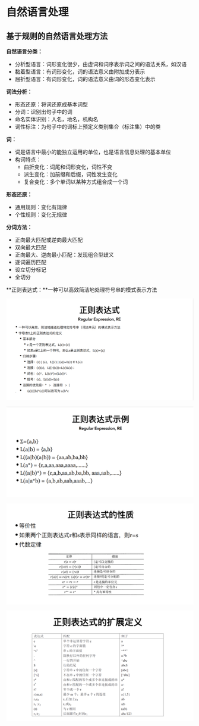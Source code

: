 # 自然语言处理 

## 基于规则的自然语言处理方法

**自然语言分类：**

+ 分析型语言：词形变化很少，由虚词和词序表示词之间的语法关系，如汉语
+ 黏着型语言：有词形变化，词的语法意义由附加成分表示
+ 屈折型语言：有词形变化，词的语法意义由词的形态变化表示

**词法分析：**

+ 形态还原：将词还原成基本词型
+ 分词：识别出句子中的词
+ 命名实体识别：人名，地名，机构名
+ 词性标注：为句子中的词标上预定义类别集合（标注集）中的类

**词：**

+ 词是语言中最小的能独立运用的单位，也是语言信息处理的基本单位
+ 构词特点：
  + 曲折变化：词尾和词形变化，词性不变
  + 派生变化：加前缀和后缀，词性发生变化
  + 复合变化：多个单词以某种方式组合成一个词

**形态还原：**

+ 通用规则：变化有规律
+ 个性规则：变化无规律

**分词方法：**

+ 正向最大匹配或逆向最大匹配
+ 双向最大匹配
+ 正向最大、逆向最小匹配：发现组合型歧义
+ 逐词遍历匹配
+ 设立切分标记
+ 全切分

**正则表达式：**一种可以高效简洁地处理符号串的模式表示方法

![image-20200917093501600](自然语言处理.assets/image-20200917093501600.png)

![image-20200917093522698](自然语言处理.assets/image-20200917093522698.png)

![image-20200917093542749](自然语言处理.assets/image-20200917093542749.png)

![image-20200917093611175](自然语言处理.assets/image-20200917093611175.png)